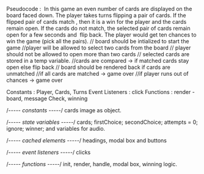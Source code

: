 Pseudocode :
 In this game an even number of cards are displayed on the board faced down. The player takes turns flipping a pair of cards.
If the flipped pair of cards match , then it is a win for the player and the cards remain open.
If the cards do not match, the selected pair of cards remain open for a few seconds and  flip back.
The player would get ten chances to win the game (pick all the pairs).
// board should be intialized to start the game
//player will be allowed to select two cards from the board
// player should not be allowed to open more than two cards
// selected cards are stored in a temp variable.
//cards are compared -> if matched cards stay open else flip back
// board should be rendered back if cards are unmatched
//if all cards are matched -> game over
//if player runs out of chances -> game over


Constants : Player, Cards, Turns
Event Listeners : click
Functions : render - board, message
                   Check, winning

 /*----- constants -----*/
cards image as object.

  /*----- state variables -----*/
cards; firstChoice;  secondChoice;  attempts = 0; ignore; winner;
and variables for audio.

  /*----- cached elements  -----*/
headings, modal box and buttons

  /*----- event listeners -----*/
clicks

  /*----- functions -----*/
  init, render, handle, modal box, winning logic.